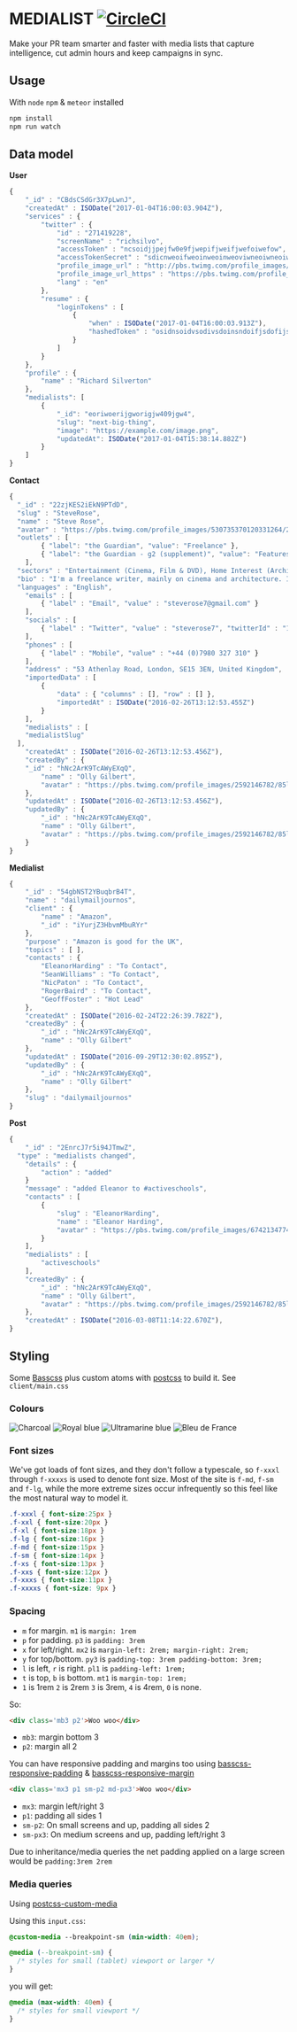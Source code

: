 # MEDIALIST [![CircleCI](https://circleci.com/gh/Medialist/medialist-app2.svg?style=svg&circle-token=5cb724706595e5ba9e317dab3184ebfe221ba2ac)](https://circleci.com/gh/Medialist/medialist-app2)

Make your PR team smarter and faster with media lists that capture intelligence, cut admin hours and keep campaigns in sync.

## Usage

With `node` `npm` & `meteor` installed

```sh
npm install
npm run watch
```

## Data model

**User**

```js
{
	"_id" : "CBdsCSdGr3X7pLwnJ",
	"createdAt" : ISODate("2017-01-04T16:00:03.904Z"),
	"services" : {
		"twitter" : {
			"id" : "271419228",
			"screenName" : "richsilvo",
			"accessToken" : "ncsoidjjpejfw0e9fjwepifjweifjwefoiwefow",
			"accessTokenSecret" : "sdicnweoifweoinweoinweoviwneoiwneoiwenfow",
			"profile_image_url" : "http://pbs.twimg.com/profile_images/780358752566439936/iP6RPCYM_normal.jpg",
			"profile_image_url_https" : "https://pbs.twimg.com/profile_images/780358752566439936/iP6RPCYM_normal.jpg",
			"lang" : "en"
		},
		"resume" : {
			"loginTokens" : [
				{
					"when" : ISODate("2017-01-04T16:00:03.913Z"),
					"hashedToken" : "osidnsoidvsodivsdoinsndoifjsdofijsjdf="
				}
			]
		}
	},
	"profile" : {
		"name" : "Richard Silverton"
	},
	"medialists": [
		{
			"_id": "eoriwoerijgworigjw409jgw4",
			"slug": "next-big-thing",
			"image": "https://example.com/image.png",
			"updatedAt": ISODate("2017-01-04T15:38:14.882Z")
		}	
	]
}
```

**Contact**

```js
{
  "_id" : "22zjKES2iEkN9PTdD",
  "slug" : "SteveRose",
  "name" : "Steve Rose",
  "avatar" : "https://pbs.twimg.com/profile_images/530735370120331264/25YBKDB-_normal.jpeg",
  "outlets" : [
		{ "label": "the Guardian", "value": "Freelance" },
		{ "label": "the Guardian - g2 (supplement)", "value": "Features" }
	],
  "sectors" : "Entertainment (Cinema, Film & DVD), Home Interest (Architecture), Arts",
  "bio" : "I'm a freelance writer, mainly on cinema and architecture. I often write for the Guardian: http://t.co/xgjs5FoFLn"
  "languages" : "English",
	"emails" : [
		{ "label" : "Email", "value" : "steverose7@gmail.com" }
	],
	"socials" : [
		{ "label" : "Twitter", "value" : "steverose7", "twitterId" : "109295079" }
	],
	"phones" : [
		{ "label" : "Mobile", "value" : "+44 (0)7980 327 310" }
	],
	"address" : "53 Athenlay Road, London, SE15 3EN, United Kingdom",
	"importedData" : [
		{
			"data" : { "columns" : [], "row" : [] },
			"importedAt" : ISODate("2016-02-26T13:12:53.455Z")
		}
	],
	"medialists" : [
    "medialistSlug"
  ],
	"createdAt" : ISODate("2016-02-26T13:12:53.456Z"),
	"createdBy" : {
    "_id" : "hNc2ArK9TcAWyEXqQ",
		"name" : "Olly Gilbert",
		"avatar" : "https://pbs.twimg.com/profile_images/2592146782/85lbyv6dgv9o3s9b83fw_normal.jpeg"
	},
	"updatedAt" : ISODate("2016-02-26T13:12:53.456Z"),
	"updatedBy" : {
		"_id" : "hNc2ArK9TcAWyEXqQ",
		"name" : "Olly Gilbert",
		"avatar" : "https://pbs.twimg.com/profile_images/2592146782/85lbyv6dgv9o3s9b83fw_normal.jpeg"
	}
}
```

**Medialist**

```js
{
	"_id" : "54gbNST2YBuqbrB4T",
	"name" : "dailymailjournos",
	"client" : {
		"name" : "Amazon",
		"_id" : "iYurjZ3HbvmMbuRYr"
	},
	"purpose" : "Amazon is good for the UK",
	"topics" : [ ],
	"contacts" : {
		"EleanorHarding" : "To Contact",
		"SeanWilliams" : "To Contact",
		"NicPaton" : "To Contact",
		"RogerBaird" : "To Contact",
		"GeoffFoster" : "Hot Lead"
	},
	"createdAt" : ISODate("2016-02-24T22:26:39.782Z"),
	"createdBy" : {
		"_id" : "hNc2ArK9TcAWyEXqQ",
		"name" : "Olly Gilbert"
	},
	"updatedAt" : ISODate("2016-09-29T12:30:02.895Z"),
	"updatedBy" : {
		"_id" : "hNc2ArK9TcAWyEXqQ",
		"name" : "Olly Gilbert"
	},
	"slug" : "dailymailjournos"
}
```

**Post**

```js
{
	"_id" : "2EnrcJ7r5i94JTmwZ",
  "type" : "medialists changed",
	"details" : {
		"action" : "added"
	}
	"message" : "added Eleanor to #activeschools",
	"contacts" : [
		{
			"slug" : "EleanorHarding",
			"name" : "Eleanor Harding",
			"avatar" : "https://pbs.twimg.com/profile_images/674213477477691392/63oxEK6E_normal.jpg"
		}
	],
	"medialists" : [
		"activeschools"
	],
	"createdBy" : {
		"_id" : "hNc2ArK9TcAWyEXqQ",
		"name" : "Olly Gilbert",
		"avatar" : "https://pbs.twimg.com/profile_images/2592146782/85lbyv6dgv9o3s9b83fw_normal.jpeg"
	},
	"createdAt" : ISODate("2016-03-08T11:14:22.670Z"),
}
```

## Styling

Some [Basscss] plus custom atoms with [postcss] to build it. See `client/main.css`

### Colours

![Charcoal](https://swatches-lkzftbccpg.now.sh/?color=%2324364C)
![Royal blue](https://swatches-lkzftbccpg.now.sh/?color=%232B60D5)
![Ultramarine blue](https://swatches-lkzftbccpg.now.sh/?color=%23437AF4)
![Bleu de France](https://swatches-lkzftbccpg.now.sh/?color=%234299FF)

### Font sizes

We've got loads of font sizes, and they don't follow a typescale, so `f-xxxl` through `f-xxxxs` is used to denote font size. Most of the site is `f-md`, `f-sm` and `f-lg`, while the more extreme sizes occur infrequently so this feel like the most natural way to model it.

```css
.f-xxxl { font-size:25px }
.f-xxl { font-size:20px }
.f-xl { font-size:18px }
.f-lg { font-size:16px }
.f-md { font-size:15px }
.f-sm { font-size:14px }
.f-xs { font-size:13px }
.f-xxs { font-size:12px }
.f-xxxs { font-size:11px }
.f-xxxxs { font-size: 9px }
```

### Spacing

- `m` for margin. `m1` is `margin: 1rem`
- `p` for padding. `p3` is `padding: 3rem`
- `x` for left/right. `mx2` is `margin-left: 2rem; margin-right: 2rem;`
- `y` for top/bottom. `py3` is `padding-top: 3rem padding-bottom: 3rem;`
- `l` is left, `r` is right. `pl1` is `padding-left: 1rem;`
- `t` is top, `b` is bottom. `mt1` is `margin-top: 1rem;`
- `1` is 1rem `2` is 2rem `3` is 3rem, `4` is 4rem, `0` is none.

So:

```html
<div class='mb3 p2'>Woo woo</div>
```

- `mb3`: margin bottom 3
- `p2`: margin all 2

You can have responsive padding and margins too using [basscss-responsive-padding] & [basscss-responsive-margin]

```html
<div class='mx3 p1 sm-p2 md-px3'>Woo woo</div>
```

- `mx3`: margin left/right 3
- `p1`: padding all sides 1
- `sm-p2`: On small screens and up, padding all sides 2
- `sm-px3`: On medium screens and up, padding left/right 3

Due to inheritance/media queries the net padding applied on a large screen would be `padding:3rem 2rem`

### Media queries

Using [postcss-custom-media]

Using this `input.css`:

```css
@custom-media --breakpoint-sm (min-width: 40em);

@media (--breakpoint-sm) {
  /* styles for small (tablet) viewport or larger */
}
```

you will get:

```css
@media (max-width: 40em) {
  /* styles for small viewport */
}
```


[Basscss]: http://www.basscss.com/
[postcss]: http://postcss.org/
[postcss-custom-media]: https://github.com/postcss/postcss-custom-media
[basscss-responsive-padding]: https://github.com/basscss/addons/tree/master/modules/responsive-padding
[basscss-responsive-margin]: https://github.com/basscss/addons/tree/master/modules/responsive-margin
